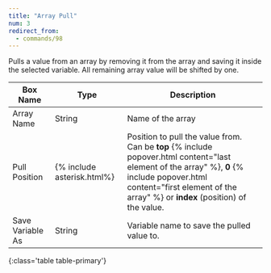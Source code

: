 ```yaml
---
title: "Array Pull"
num: 3
redirect_from:
  - commands/98
---
```


Pulls a value from an array by removing it from the array and saving it inside the selected variable. All remaining array value will be shifted by one.

| Box Name | Type | Description | 
|-------|--------|--------
|Array Name	|String	| Name of the array
|Pull Position|{% include asterisk.html%}|Position to pull the value from. Can be **top** {% include popover.html content="last element of the array" %}, **0** {% include popover.html content="first element of the array" %} or **index** (position) of the value.  
|Save Variable As|String|Variable name to save the pulled value to.
{:class='table table-primary'}










